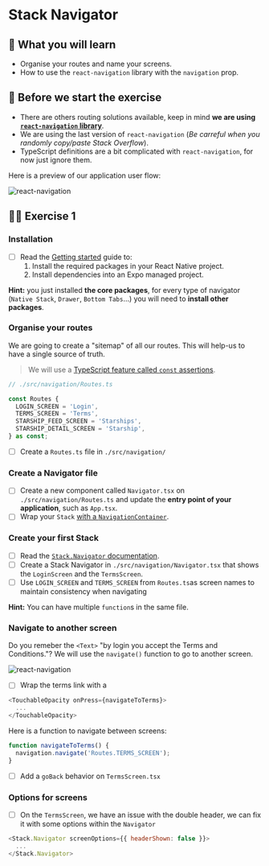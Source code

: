 # Stack Navigator

## 📡 What you will learn

- Organise your routes and name your screens.
- How to use the `react-navigation` library with the `navigation` prop.

## 👾 Before we start the exercise

- There are others routing solutions available, keep in mind **we are using [`react-navigation` library](https://reactnavigation.org/)**.
- We are using the last version of `react-navigation` (_Be carreful when you randomly copy/paste Stack Overflow_).
- TypeScript definitions are a bit complicated with `react-navigation`, for now just ignore them.

Here is a preview of our application user flow:

![react-navigation](https://raw.githubusercontent.com/flexbox/react-native-workshop/main/challenges/react-navigation/react-navigation.png)

## 👨‍🚀 Exercise 1

### Installation

- [ ] Read the [Getting started](https://reactnavigation.org/docs/getting-started/#installation) guide to:
  1. Install the required packages in your React Native project.
  1. Install dependencies into an Expo managed project.

**Hint:** you just installed **the core packages**, for every type of navigator (`Native Stack`, `Drawer`, `Bottom Tabs`…) you will need to **install other packages**.

### Organise your routes

We are going to create a "sitemap" of all our routes. This will help-us to have a single source of truth.

> We will use a [TypeScript feature called `const` assertions](https://www.typescriptlang.org/docs/handbook/release-notes/typescript-3-4.html#const-assertions).

```javascript
// ./src/navigation/Routes.ts

const Routes {
  LOGIN_SCREEN = 'Login',
  TERMS_SCREEN = 'Terms',
  STARSHIP_FEED_SCREEN = 'Starships',
  STARSHIP_DETAIL_SCREEN = 'Starship',
} as const;
```

- [ ] Create a `Routes.ts` file in `./src/navigation/`

### Create a Navigator file

- [ ] Create a new component called `Navigator.tsx` on `./src/navigation/Routes.ts` and update the **entry point of your application**, such as `App.tsx`.
- [ ] Wrap your `Stack` [with a `NavigationContainer`](https://reactnavigation.org/docs/getting-started#wrapping-your-app-in-navigationcontainer).

### Create your first Stack

- [ ] Read the [`Stack.Navigator` documentation](https://reactnavigation.org/docs/hello-react-navigation).
- [ ] Create a Stack Navigator in `./src/navigation/Navigator.tsx` that shows the `LoginScreen` and the `TermsScreen`.
- [ ] Use `LOGIN_SCREEN` and `TERMS_SCREEN` from `Routes.ts`as screen names to maintain consistency when navigating

**Hint:** You can have multiple `function`s in the same file.

### Navigate to another screen

Do you remeber the `<Text>` "by login you accept the Terms and Conditions."? We will use the `navigate()` function to go to another screen.

![react-navigation](https://raw.githubusercontent.com/flexbox/react-native-workshop/main/challenges/react-navigation/react-navigation-focus.png)

- [ ] Wrap the terms link with a

```javascript
<TouchableOpacity onPress={navigateToTerms}>
  ...
</TouchableOpacity>
```

Here is a function to navigate between screens:

```javascript
function navigateToTerms() {
  navigation.navigate('Routes.TERMS_SCREEN');
}
```

- [ ] Add a `goBack` behavior on `TermsScreen.tsx`

### Options for screens

- [ ] On the `TermsScreen`, we have an issue with the double header, we can fix it with some options within the `Navigator`

```javascript
<Stack.Navigator screenOptions={{ headerShown: false }}>
  ...
</Stack.Navigator>
```
